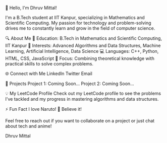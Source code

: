 👋 Hello, I'm Dhruv Mittal!

I'm a B.Tech student at IIT Kanpur, specializing in Mathematics and Scientific Computing. My passion for technology and problem-solving drives me to constantly learn and grow in the field of computer science.

🔍 About Me
🏫 Education: B.Tech in Mathematics and Scientific Computing, IIT Kanpur
🧠 Interests: Advanced Algorithms and Data Structures, Machine Learning, Artificial Intelligence, Data Science
💻 Languages: C++, Python, HTML, CSS, JavaScript
🎯 Focus: Combining theoretical knowledge with practical skills to solve complex problems.

🌐 Connect with Me
LinkedIn
Twitter
Email


🚀 Projects
Project 1: Coming Soon...
Project 2: Coming Soon...

💡 My LeetCode Profile
Check out my LeetCode profile to see the problems I've tackled and my progress in mastering algorithms and data structures.

⚡ Fun Fact
I love Naruto! 🍥 Believe it!


Feel free to reach out if you want to collaborate on a project or just chat about tech and anime!

Dhruv Mittal

